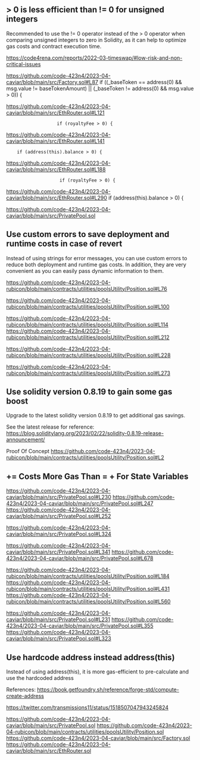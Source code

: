 ## > 0 is less efficient than != 0 for unsigned integers
Recommended to use the != 0 operator instead of the > 0 operator when comparing unsigned integers to zero in Solidity, as it can help to optimize gas costs and contract execution time.

https://code4rena.com/reports/2022-03-timeswap/#low-risk-and-non-critical-issues 

https://github.com/code-423n4/2023-04-caviar/blob/main/src/Factory.sol#L87 
       if ((_baseToken == address(0) && msg.value != baseTokenAmount) || (_baseToken != address(0) && msg.value > 
       0)) { 

https://github.com/code-423n4/2023-04-caviar/blob/main/src/EthRouter.sol#L121

                       if (royaltyFee > 0) { 

https://github.com/code-423n4/2023-04-caviar/blob/main/src/EthRouter.sol#L141 

        if (address(this).balance > 0) { 

https://github.com/code-423n4/2023-04-caviar/blob/main/src/EthRouter.sol#L188 

                        if (royaltyFee > 0) {

https://github.com/code-423n4/2023-04-caviar/blob/main/src/EthRouter.sol#L290 
                   if (address(this).balance > 0) { 

https://github.com/code-423n4/2023-04-caviar/blob/main/src/PrivatePool.sol

## Use custom errors to save deployment and runtime costs in case of revert
Instead of using strings for error messages, you can use custom errors to reduce both deployment and runtime gas costs. In addition, they are very convenient as you can easily pass dynamic information to them.


https://github.com/code-423n4/2023-04-rubicon/blob/main/contracts/utilities/poolsUtility/Position.sol#L76

https://github.com/code-423n4/2023-04-rubicon/blob/main/contracts/utilities/poolsUtility/Position.sol#L100 

https://github.com/code-423n4/2023-04-rubicon/blob/main/contracts/utilities/poolsUtility/Position.sol#L114 
https://github.com/code-423n4/2023-04-rubicon/blob/main/contracts/utilities/poolsUtility/Position.sol#L212 

https://github.com/code-423n4/2023-04-rubicon/blob/main/contracts/utilities/poolsUtility/Position.sol#L228 

https://github.com/code-423n4/2023-04-rubicon/blob/main/contracts/utilities/poolsUtility/Position.sol#L273

## Use solidity version 0.8.19 to gain some gas boost
Upgrade to the latest solidity version 0.8.19 to get additional gas savings.

See the latest release for reference: https://blog.soliditylang.org/2023/02/22/solidity-0.8.19-release-announcement/

Proof Of Concept
https://github.com/code-423n4/2023-04-rubicon/blob/main/contracts/utilities/poolsUtility/Position.sol#L2

## <x> += <y> Costs More Gas Than <x> = <x> + <y> For State Variables

https://github.com/code-423n4/2023-04-caviar/blob/main/src/PrivatePool.sol#L230 
https://github.com/code-423n4/2023-04-caviar/blob/main/src/PrivatePool.sol#L247 
https://github.com/code-423n4/2023-04-caviar/blob/main/src/PrivatePool.sol#L252

https://github.com/code-423n4/2023-04-caviar/blob/main/src/PrivatePool.sol#L324 

https://github.com/code-423n4/2023-04-caviar/blob/main/src/PrivatePool.sol#L341 
https://github.com/code-423n4/2023-04-caviar/blob/main/src/PrivatePool.sol#L678


https://github.com/code-423n4/2023-04-rubicon/blob/main/contracts/utilities/poolsUtility/Position.sol#L184 
https://github.com/code-423n4/2023-04-rubicon/blob/main/contracts/utilities/poolsUtility/Position.sol#L431 
https://github.com/code-423n4/2023-04-rubicon/blob/main/contracts/utilities/poolsUtility/Position.sol#L560 

https://github.com/code-423n4/2023-04-caviar/blob/main/src/PrivatePool.sol#L231 
https://github.com/code-423n4/2023-04-caviar/blob/main/src/PrivatePool.sol#L355
https://github.com/code-423n4/2023-04-caviar/blob/main/src/PrivatePool.sol#L323

## Use hardcode address instead address(this)
Instead of using address(this), it is more gas-efficient to pre-calculate and use the hardcoded address

References: https://book.getfoundry.sh/reference/forge-std/compute-create-address

https://twitter.com/transmissions11/status/1518507047943245824

https://github.com/code-423n4/2023-04-caviar/blob/main/src/PrivatePool.sol
https://github.com/code-423n4/2023-04-rubicon/blob/main/contracts/utilities/poolsUtility/Position.sol
https://github.com/code-423n4/2023-04-caviar/blob/main/src/Factory.sol
https://github.com/code-423n4/2023-04-caviar/blob/main/src/EthRouter.sol

